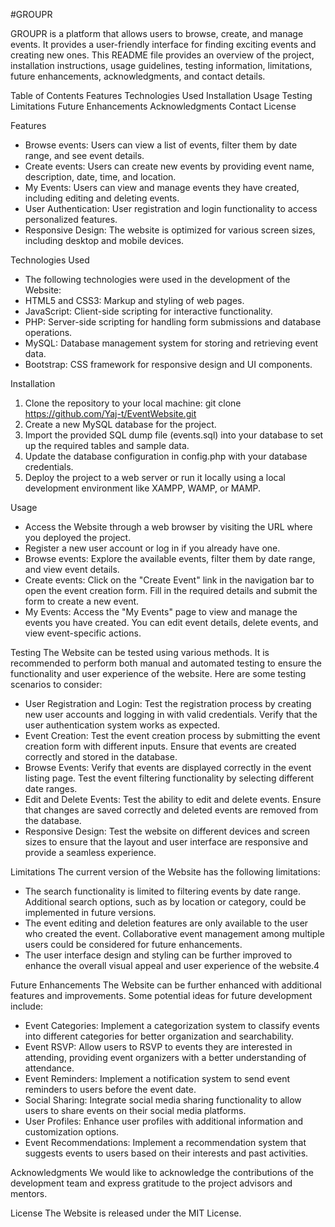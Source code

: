 #GROUPR

GROUPR is a platform that allows users to browse, create, and manage events. It provides a user-friendly interface for finding exciting events and creating new ones. This README file provides an overview of the project, installation instructions, usage guidelines, testing information, limitations, future enhancements, acknowledgments, and contact details.

Table of Contents
Features
Technologies Used
Installation
Usage
Testing
Limitations
Future Enhancements
Acknowledgments
Contact
License

Features
  - Browse events: Users can view a list of events, filter them by date range, and see event details.
  - Create events: Users can create new events by providing event name, description, date, time, and location.
  - My Events: Users can view and manage events they have created, including editing and deleting events.
  - User Authentication: User registration and login functionality to access personalized features.
  - Responsive Design: The website is optimized for various screen sizes, including desktop and mobile devices.
  
Technologies Used
  - The following technologies were used in the development of the Website:
  - HTML5 and CSS3: Markup and styling of web pages.
  - JavaScript: Client-side scripting for interactive functionality.
  - PHP: Server-side scripting for handling form submissions and database operations.
  - MySQL: Database management system for storing and retrieving event data.
  - Bootstrap: CSS framework for responsive design and UI components.
  
Installation
  1. Clone the repository to your local machine: git clone https://github.com/Yaj-t/EventWebsite.git
  2. Create a new MySQL database for the project.
  3. Import the provided SQL dump file (events.sql) into your database to set up the required tables and sample data.
  4. Update the database configuration in config.php with your database credentials.
  5. Deploy the project to a web server or run it locally using a local development environment like XAMPP, WAMP, or MAMP.
 
Usage
  - Access the Website through a web browser by visiting the URL where you deployed the project.
  - Register a new user account or log in if you already have one.
  - Browse events: Explore the available events, filter them by date range, and view event details.
  - Create events: Click on the "Create Event" link in the navigation bar to open the event creation form. Fill in the required details and submit the form to     create a new event.
  - My Events: Access the "My Events" page to view and manage the events you have created. You can edit event details, delete events, and view event-specific actions.

Testing
  The Website can be tested using various methods. It is recommended to perform both manual and automated testing to ensure the functionality and user  experience of the website. Here are some testing scenarios to consider:
  - User Registration and Login: Test the registration process by creating new user accounts and logging in with valid credentials. Verify that the user authentication system works as expected.
  - Event Creation: Test the event creation process by submitting the event creation form with different inputs. Ensure that events are created correctly and stored in the database.
  - Browse Events: Verify that events are displayed correctly in the event listing page. Test the event filtering functionality by selecting different date ranges.
  - Edit and Delete Events: Test the ability to edit and delete events. Ensure that changes are saved correctly and deleted events are removed from the database.
  - Responsive Design: Test the website on different devices and screen sizes to ensure that the layout and user interface are responsive and provide a seamless experience.
    
Limitations
  The current version of the Website has the following limitations:
  - The search functionality is limited to filtering events by date range. Additional search options, such as by location or category, could be implemented in future versions.
  - The event editing and deletion features are only available to the user who created the event. Collaborative event management among multiple users could be considered for future enhancements.
  - The user interface design and styling can be further improved to enhance the overall visual appeal and user experience of the website.4
  
Future Enhancements
  The Website can be further enhanced with additional features and improvements. Some potential ideas for future development include:
  - Event Categories: Implement a categorization system to classify events into different categories for better organization and searchability.
  - Event RSVP: Allow users to RSVP to events they are interested in attending, providing event organizers with a better understanding of attendance.
  - Event Reminders: Implement a notification system to send event reminders to users before the event date.
  - Social Sharing: Integrate social media sharing functionality to allow users to share events on their social media platforms.
  - User Profiles: Enhance user profiles with additional information and customization options.
  - Event Recommendations: Implement a recommendation system that suggests events to users based on their interests and past activities.
  
Acknowledgments
  We would like to acknowledge the contributions of the development team and express gratitude to the project advisors and mentors.

License
  The   Website is released under the MIT License.
